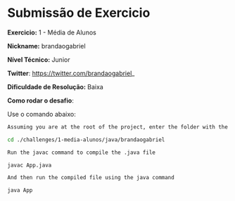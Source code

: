 # Submissão de Exercicio

**Exercicio:** 1 - Média de Alunos

**Nickname:** brandaogabriel

**Nível Técnico:** Junior

**Twitter**: https://twitter.com/brandaogabriel_

**Dificuldade de Resolução:** Baixa

**Como rodar o desafio**:

Use o comando abaixo:
```bash
Assuming you are at the root of the project, enter the folder with the .java file

cd ./challenges/1-media-alunos/java/brandaogabriel

Run the javac command to compile the .java file

javac App.java

And then run the compiled file using the java command

java App
```
